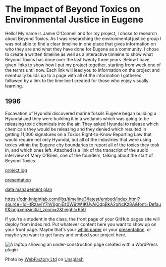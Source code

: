 # The Impact of Beyond Toxics on Environmental Justice in Eugene



Hello! My name is Jamie O'Connell and for my project, I chose to research about Beyond Toxics. As I was researching the environmental justice group I was not able to find a clear timeline in one place that gives information on who they are and what they have done for Eugene as a community. I chose to create a written timeline as well as a interactive timleine to show what Beyond Toxics has done over the last twenty three years. Below I have given links to show how I put my project together, starting from week one of the terms until now. Each link will lead you to information on the project and eventually builds up to a page with all of the information I gathered, followed by a link to the timeline I created for those who enjoy visually learning. 
 

## 1996
Excavation of Hyundai discovered marine fossils 
Eugene began building a Hyundai and they were building it in a wetlands which was going to be releasing toxic chemicals into the air. They asked Hyundai to release which chemicals they would be releasing and they denied which resulted in getting 11,000 signatures on a Toxics Right-to-Know Reporting Law that would require not only Hyundai, but all of the industries that were using toxics within the Eugene city boundaries to report all of the toxics they took in, and which ones left. Attached is a link of the transcript of the audio interview of Mary O'Brien, one of the founders, talking about the start of Beyond Toxics. 






 

[project log](/project-log.md) 

[presentation](/presentation.md)

[data management plan](/data-management.md)




https://cdn.knightlab.com/libs/timeline3/latest/embed/index.html?source=1oHtRzavlY7nV0gniEz0W9tW1KUyAiOdpBkA2oNcKz8A&font=Default&lang=en&initial_zoom=2&height=650






If you're a student in the class, the front page of your GitHub pages site will deploy from index.md. Put whatever content here you want to show up on your front page. Maybe that's your [white paper](white-paper.md) or your [presentation](presentation.md), or maybe you want to get fancy and embed your project here. 

![A laptop showing an under-construction page created with a WordPress plugin](https://images.unsplash.com/photo-1590479773265-7464e5d48118?ixlib=rb-4.0.3&ixid=MnwxMjA3fDB8MHxwaG90by1wYWdlfHx8fGVufDB8fHx8&auto=format&fit=crop&w=1170&q=80)

Photo by <a href="https://unsplash.com/@webfactoryltd?utm_source=unsplash&utm_medium=referral&utm_content=creditCopyText">WebFactory Ltd</a> on <a href="https://unsplash.com/photos/NoOrDKxUfzo?utm_source=unsplash&utm_medium=referral&utm_content=creditCopyText">Unsplash</a>
  
